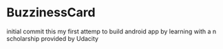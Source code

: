 # BuzzinessCard
initial commit
this my first attemp to build android app by learning with a n scholarship provided by Udacity
